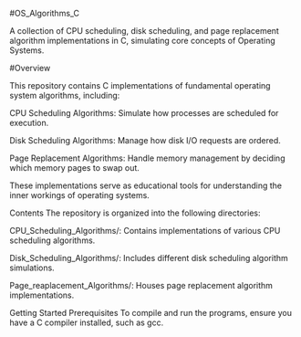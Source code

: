 #OS_Algorithms_C

A collection of CPU scheduling, disk scheduling, and page replacement algorithm implementations in C, simulating core concepts of Operating Systems.

#Overview

This repository contains C implementations of fundamental operating system algorithms, including:

CPU Scheduling Algorithms: Simulate how processes are scheduled for execution.

Disk Scheduling Algorithms: Manage how disk I/O requests are ordered.

Page Replacement Algorithms: Handle memory management by deciding which memory pages to swap out.

These implementations serve as educational tools for understanding the inner workings of operating systems.

Contents
The repository is organized into the following directories:

CPU_Scheduling_Algorithms/: Contains implementations of various CPU scheduling algorithms.

Disk_Scheduling_Algorithms/: Includes different disk scheduling algorithm simulations.

Page_reaplacement_Algorithms/: Houses page replacement algorithm implementations.

Getting Started
Prerequisites
To compile and run the programs, ensure you have a C compiler installed, such as gcc.
